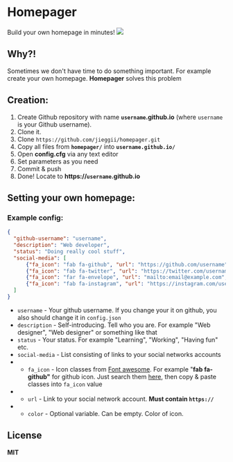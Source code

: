 # Homepager
Build your own homepage in minutes!
<img src="https://imgur.com/PpRuEZy.jpg">

## Why?!
Sometimes we don't have time to do something important. For example create your own homepage. <b>Homepager</b> solves this problem

## Creation:
1. Create Github repository with name <b>```username```.github.io</b> (where ```username``` is your Github username).
2. Clone it.
3. Clone ```https://github.com/jieggii/homepager.git```
4. Copy all files from <b>```homepager/```</b> into <b>```username.github.io/```</b>
5. Open <b>config.cfg</b> via any text editor
6. Set parameters as you need
7. Commit & push
8. Done! Locate to <b>https://```username```.github.io</b>

## Setting your own homepage:
### Example config:
```json
{  
  "github-username": "username",  
  "description": "Web developer",  
  "status": "Doing really cool stuff",  
  "social-media": [  
	  {"fa_icon": "fab fa-github", "url": "https://github.com/username", "color": ""},  
	  {"fa_icon": "fab fa-twitter", "url": "https://twitter.com/username", "color": "blue"},  
	  {"fa_icon": "far fa-envelope", "url": "mailto:email@example.com", "color": ""},  
	  {"fa_icon": "fab fa-instagram", "url": "https://instagram.com/username", "color": ""}  
  ]
}
```
* ```username``` - Your github username. If you change your it on github, you also should change it in ```config.json```
* ```description``` - Self-introducing. Tell who you are. For example "Web designer", "Web designer" or something like that
* ```status``` - Your status. For example "Learning", "Working", "Having fun" etc.
* ```social-media``` - List consisting of links to your social networks accounts
* * ```fa_icon``` - Icon classes from <a href="https://fontawesome.com/">Font awesome</a>. For example "<b>fab fa-github"</b> for github icon. Just search them <a href="https://fontawesome.com/icons?d=gallery">here</a>, then copy & paste classes into ```fa_icon``` value
* * ```url``` - Link to your social network account. <b>Must contain ```https://```</b>
* * ```color``` - Optional variable. Can be empty. Color of icon.

## License
<b>MIT</b>